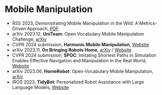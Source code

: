 # Mobile Manipulation
- RSS 2023, Demonstrating Mobile Manipulation in the Wild: A Metrics-Driven Approach, [PDF](https://www.roboticsproceedings.org/rss19/p055.pdf)
- arXiv 2023.12, **UniTeam**: Open Vocabulary Mobile Manipulation Challenge, [arXiv](https://arxiv.org/abs/2312.08611)
- CVPR 2024 submission, **Harmonic Mobile Manipulation**, [Website](https://rchalyang.github.io/HarmonicMM/)
- arXiv 2023.11, **On Bringing Robots Home**, [arXiv](https://arxiv.org/abs/2311.16098) / [Website](https://dobb-e.com/)
- CVPR 2024 submission, **SPOC**: Imitating Shortest Paths in Simulation Enables Effective Navigation and Manipulation in the Real World, [Website](https://spoc-robot.github.io/)
- arXiv 2023.06, **HomeRobot**: Open-Vocabulary Mobile Manipulation, [arXiv](https://arxiv.org/abs/2306.11565)
- IROS 2023, **TidyBot**: Personalized Robot Assistance with Large Language Models, [Website](https://tidybot.cs.princeton.edu/)
